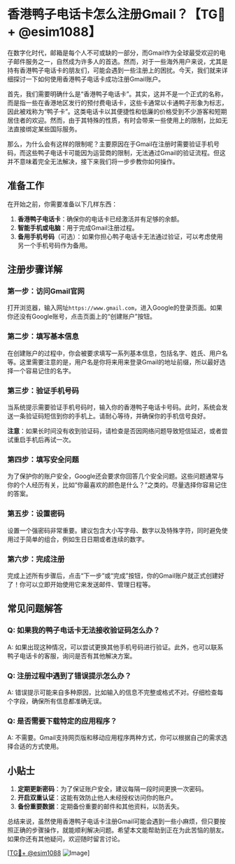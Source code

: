 # 香港鸭子电话卡怎么注册Gmail？【TG💪+ @esim1088】

在数字化时代，邮箱是每个人不可或缺的一部分，而Gmail作为全球最受欢迎的电子邮件服务之一，自然成为许多人的首选。然而，对于一些海外用户来说，尤其是持有香港鸭子电话卡的朋友们，可能会遇到一些注册上的困扰。今天，我们就来详细探讨一下如何使用香港鸭子电话卡成功注册Gmail账户。

首先，我们需要明确什么是“香港鸭子电话卡”。其实，这并不是一个正式的名称，而是指一些在香港地区发行的预付费电话卡，这些卡通常以卡通鸭子形象为标志，因此被戏称为“鸭子卡”。这类电话卡以其便捷性和低廉的价格受到不少游客和短期居住者的欢迎。然而，由于其特殊的性质，有时会带来一些使用上的限制，比如无法直接绑定某些国际服务。

那么，为什么会有这样的限制呢？主要原因在于Gmail在注册时需要验证手机号码，而这些鸭子电话卡可能因为运营商的限制，无法通过Gmail的验证流程。但这并不意味着完全无法解决，接下来我们将一步步教你如何操作。

## 准备工作

在开始之前，你需要准备以下几样东西：

1. **香港鸭子电话卡**：确保你的电话卡已经激活并有足够的余额。
2. **智能手机或电脑**：用于完成Gmail注册过程。
3. **备用手机号码**（可选）：如果你担心鸭子电话卡无法通过验证，可以考虑使用另一个手机号码作为备用。

## 注册步骤详解

### 第一步：访问Gmail官网

打开浏览器，输入网址`https://www.gmail.com`，进入Google的登录页面。如果你还没有Google账号，点击页面上的“创建账户”按钮。

### 第二步：填写基本信息

在创建账户的过程中，你会被要求填写一系列基本信息，包括名字、姓氏、用户名等。这里需要注意的是，用户名是你将来用来登录Gmail的地址前缀，所以最好选择一个容易记住的名字。

### 第三步：验证手机号码

当系统提示需要验证手机号码时，输入你的香港鸭子电话卡号码。此时，系统会发送一条验证码短信到你的手机上。请耐心等待，并确保你的手机信号良好。

**注意**：如果长时间没有收到验证码，请检查是否因网络问题导致短信延迟，或者尝试重启手机后再试一次。

### 第四步：填写安全问题

为了保护你的账户安全，Google还会要求你回答几个安全问题。这些问题通常与你的个人经历有关，比如“你最喜欢的颜色是什么？”之类的。尽量选择你容易记住的答案。

### 第五步：设置密码

设置一个强密码非常重要。建议包含大小写字母、数字以及特殊字符，同时避免使用过于简单的组合，例如生日日期或者连续的数字。

### 第六步：完成注册

完成上述所有步骤后，点击“下一步”或“完成”按钮，你的Gmail账户就正式创建好了！你可以立即开始使用它来发送邮件、管理日程等。

## 常见问题解答

### Q: 如果我的鸭子电话卡无法接收验证码怎么办？
A: 如果出现这种情况，可以尝试更换其他手机号码进行验证。此外，也可以联系鸭子电话卡的客服，询问是否有其他解决方案。

### Q: 注册过程中遇到了错误提示怎么办？
A: 错误提示可能来自多种原因，比如输入的信息不完整或格式不对。仔细检查每个字段，确保所有信息都准确无误。

### Q: 是否需要下载特定的应用程序？
A: 不需要。Gmail支持网页版和移动应用程序两种方式，你可以根据自己的需求选择合适的方式使用。

## 小贴士

1. **定期更新密码**：为了保证账户安全，建议每隔一段时间更换一次密码。
2. **开启双重认证**：这能有效防止他人未经授权访问你的账户。
3. **备份重要数据**：定期备份重要的邮件和其他资料，以防丢失。

总结来说，虽然使用香港鸭子电话卡注册Gmail可能会遇到一些小麻烦，但只要按照正确的步骤操作，就能顺利解决问题。希望本文能帮助到正在为此苦恼的朋友。如果你还有其他疑问，欢迎随时留言讨论。

[[TG💪+ @esim1088](https://t.me/s/esim1088) ![Image](https://i.postimg.cc/4NQfJmqS/Snipaste-2025-05-13-00-14-12.png)]